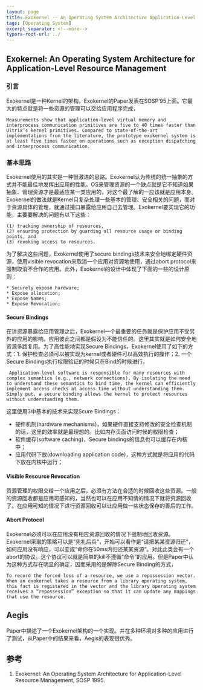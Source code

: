 ```yaml
---
layout: page
title: Exokernel -- An Operating System Architecture Application-Level Resource Management
tags: [Operating System]
excerpt_separator: <!--more-->
typora-root-url: ../
---
```


## Exokernel: An Operating System Architecture for Application-Level Resource Management 

### 引言

 Exokernel是一种Kernel的架构，Exokernel的Paper发表在SOSP‘95上面。它最大的特点就是将一些资源的管理可以交给应用程序完成，

```
Measurements show that application-level virtual memory and interprocess communication primitives are five to 40 times faster than Ultrix’s kernel primitives. Compared to state-of-the-art implementations from the literature, the prototype exokernel system is at least five times faster on operations such as exception dispatching and interprocess communication.
```

### 基本思路

   Exokernel使用的其实是一种很激进的思路。Exokernel认为传统的统一抽象的方式并不能最佳地发挥出应用的性能。OS来管理资源的一个缺点就是它不知道如果抽象、管理资源才是最适应某一类应用的，对这个最了解的一应该就是应用本身。Exokernel的做法就是Kernel只复杂处理一些基本的管理、安全相关的问题，而对于资源具体的管理，就通过接口暴露给应用自己去管理。Exokernel要实现它的功能，主要要解决的问题有以下这些：

```
(1) tracking ownership of resources, 
(2) ensuring protection by guarding all resource usage or binding points, and 
(3) revoking access to resources.
```

  为了解决这些问题，Exokernel使用了secure bindings技术来安全地绑定硬件资源，使用visible revocation来取消一个应用对资源地使用，通过abort protocol来强制取消不合作的应用。此外，Exokernel的设计中体现了下面的一些的设计原则：

```
* Securely expose hardware;
* Expose allocation;
* Expose Names;
* Expose Revocation;
```

#### Secure Bindings

 在讲资源暴露给应用管理之后，Exokernel一个最重要的任务就是保护应用不受另外的应用的影响。应用彼此之间都是假设为不能信任的。这里其实就是如何安全地资源多路复用。为了高性能地实现Secure Bindings，Exokernel使用了如下的方式：1. 保护检查必须可以被实现为kernel或者硬件可以高效执行的操作；2. 一个Secure Bindings执行权限验证的时候只在Bind的时候进行。

```
 Application-level software is responsible for many resources with complex semantics (e.g., network connections). By isolating the need to understand these semantics to bind time, the kernel can efficiently implement access checks at access time without understanding them. Simply put, a secure binding allows the kernel to protect resources without understanding them.
```

  这里使用3中基本的技术来实现Scure Bindings：

* 硬件机制(hardware mechanisms)，如果硬件直接支持修改的安全检查机制的话，这里的效率就是最理想的。比如内存页面访问时候的权限检查；
* 软件缓存(software caching)，Secure bindings的信息也可以缓存在内核中；
* 应用代码下放(downloading application code)，这种方式就是将应用的代码下放在内核中运行；

#### Visible Resource Revocation

  资源管理的权限交给一个应用之后，必须有方法在合适的时候回收这些资源。一般的资源回收都是应用可感知的，当然也可以在应用不知情的情况下就将资源回收了。在应用可知的情况下进行资源回收可以让应用做一些状态保存的善后的工作。

#### Abort Protocol

 Exokernel必须可以在应用没有相应资源回收的情况下强制地回收资源。Exokernel采取的策略可以是“先礼后兵“，开始可以看作是“请把某某资源归还“，如何应用没有响应，可以变成“命你在50ms内归还某某资源“。对此此类会有一个abort的协议。这个协议可以就是简单的kill不遵循“命令”的应用。但是Paper中认为这种方式存在明显的确定，因而采用的是解除Secure Binding的方式，

```
To record the forced loss of a resource, we use a repossession vector. When an exokernel takes a resource from a library operating system, this fact is registered in the vector and the library operating system receives a “repossession” exception so that it can update any mappings that use the resource.
```

## Aegis

  Paper中描述了一个Exokernel架构的一个实现。并在多种环境对多种的应用进行了测试，从Paper中的结果来看，Aegis的表现很优秀。

## 参考

1. Exokernel: An Operating System Architecture for Application-Level Resource Management, SOSP 1995.


